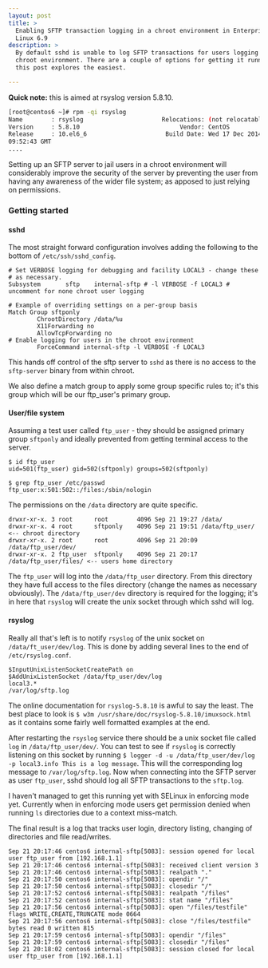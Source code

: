 ```yaml
---
layout: post
title: >
  Enabling SFTP transaction logging in a chroot environment in Enterprise
  Linux 6.9
description: >
  By default sshd is unable to log SFTP transactions for users logging into a
  chroot environment. There are a couple of options for getting it running,
  this post explores the easiest.

---
```


**Quick note:** this is aimed at rsyslog version 5.8.10.

```sh
[root@centos6 ~]# rpm -qi rsyslog
Name        : rsyslog                      Relocations: (not relocatable)
Version     : 5.8.10                            Vendor: CentOS
Release     : 10.el6_6                      Build Date: Wed 17 Dec 2014
09:52:43 GMT
....
```

Setting up an SFTP server to jail users in a chroot environment will
considerably improve the security of the server by preventing the user from
having any awareness of the wider file system; as apposed to just relying on
permissions.

### Getting started

#### sshd

The most straight forward configuration involves adding the following to the
bottom of `/etc/ssh/sshd_config`.

```
# Set VERBOSE logging for debugging and facility LOCAL3 - change these
# as necessary.
Subsystem       sftp    internal-sftp # -l VERBOSE -f LOCAL3 # uncomment for none chroot user logging

# Example of overriding settings on a per-group basis
Match Group sftponly
        ChrootDirectory /data/%u
        X11Forwarding no
        AllowTcpForwarding no
# Enable logging for users in the chroot environment
        ForceCommand internal-sftp -l VERBOSE -f LOCAL3
```

This hands off control of the sftp server to `sshd` as there is no access to
the `sftp-server` binary from within chroot.

We also define a match group to apply some group specific rules to; it's this
group which will be our ftp_user's primary group.

#### User/file system

Assuming a test user called `ftp_user` - they should be assigned primary group
`sftponly` and ideally prevented from getting terminal access to the server.

```
$ id ftp_user
uid=501(ftp_user) gid=502(sftponly) groups=502(sftponly)

$ grep ftp_user /etc/passwd
ftp_user:x:501:502::/files:/sbin/nologin
```

The permissions on the `/data` directory are quite specific.

```
drwxr-xr-x. 3 root      root        4096 Sep 21 19:27 /data/
drwxr-xr-x. 4 root      sftponly    4096 Sep 21 19:51 /data/ftp_user/       <-- chroot directory
drwxr-xr-x. 2 root      root        4096 Sep 21 20:09 /data/ftp_user/dev/
drwxr-xr-x. 2 ftp_user  sftponly    4096 Sep 21 20:17 /data/ftp_user/files/ <-- users home directory
```

The `ftp_user` will log into the `/data/ftp_user` directory. From this
directory they have full access to the files directory (change the names as
necessary obviously).  The `/data/ftp_user/dev` directory is required for the
logging; it's in here that `rsyslog` will create the unix socket through
which sshd will log.

#### rsyslog

Really all that's left is to notify `rsyslog` of the unix socket on
`/data/ft_user/dev/log`. This is done by adding several lines to the end of
`/etc/rsyslog.conf`.

```
$InputUnixListenSocketCreatePath on
$AddUnixListenSocket /data/ftp_user/dev/log
local3.*                                                /var/log/sftp.log
```

The online documentation for `rsyslog-5.8.10` is awful to say the least. The
best place to look is `$ w3m /usr/share/doc/rsyslog-5.8.10/imuxsock.html` as
it contains some fairly well formatted examples at the end.

After restarting the `rsyslog` service there should be a unix socket file
called `log` in `/data/ftp_user/dev/`. You can test to see if `rsyslog` is
correctly listening on this socket by running `$ logger -d -u
/data/ftp_user/dev/log -p local3.info This is a log message`. This will the
corresponding log message to `/var/log/sftp.log`. Now when connecting into the
SFTP server as user `ftp_user`, sshd should log all SFTP transactions to the
`sftp.log`.

I haven't managed to get this running yet with SELinux in enforcing mode yet.
Currently when in enforcing mode users get permission denied when running `ls`
directories due to a context miss-match.

The final result is a log that tracks user login, directory listing, changing
of directories and file read/writes.

```
Sep 21 20:17:46 centos6 internal-sftp[5083]: session opened for local user ftp_user from [192.168.1.1]
Sep 21 20:17:46 centos6 internal-sftp[5083]: received client version 3
Sep 21 20:17:46 centos6 internal-sftp[5083]: realpath "."
Sep 21 20:17:50 centos6 internal-sftp[5083]: opendir "/"
Sep 21 20:17:50 centos6 internal-sftp[5083]: closedir "/"
Sep 21 20:17:52 centos6 internal-sftp[5083]: realpath "/files"
Sep 21 20:17:52 centos6 internal-sftp[5083]: stat name "/files"
Sep 21 20:17:56 centos6 internal-sftp[5083]: open "/files/testfile" flags WRITE,CREATE,TRUNCATE mode 0664
Sep 21 20:17:56 centos6 internal-sftp[5083]: close "/files/testfile" bytes read 0 written 815
Sep 21 20:17:59 centos6 internal-sftp[5083]: opendir "/files"
Sep 21 20:17:59 centos6 internal-sftp[5083]: closedir "/files"
Sep 21 20:18:02 centos6 internal-sftp[5083]: session closed for local user ftp_user from [192.168.1.1]
```

